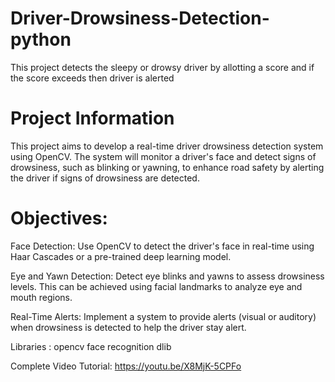 # Driver-Drowsiness-Detection-python
This project detects the sleepy or drowsy driver by allotting a score and if the score exceeds then driver is alerted

# Project Information
This project aims to develop a real-time driver drowsiness detection system using OpenCV. The system will monitor a driver's face and detect signs of drowsiness, such as blinking or yawning, to enhance road safety by alerting the driver if signs of drowsiness are detected.

# Objectives:

Face Detection:
Use OpenCV to detect the driver's face in real-time using Haar Cascades or a pre-trained deep learning model.

Eye and Yawn Detection:
Detect eye blinks and yawns to assess drowsiness levels. This can be achieved using facial landmarks to analyze eye and mouth regions.

Real-Time Alerts:
Implement a system to provide alerts (visual or auditory) when drowsiness is detected to help the driver stay alert.

Libraries : 
opencv
face recognition
dlib

Complete Video Tutorial: https://youtu.be/X8MjK-5CPFo
